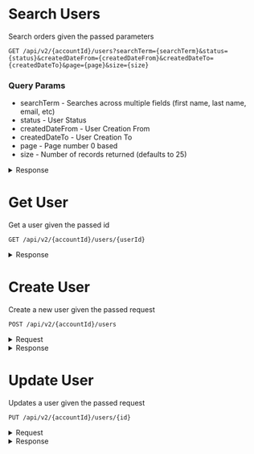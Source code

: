 
# Search Users

Search orders given the passed parameters
```
GET /api/v2/{accountId}/users?searchTerm={searchTerm}&status={status}&createdDateFrom={createdDateFrom}&createdDateTo={createdDateTo}&page={page}&size={size}
```

### Query Params
* searchTerm - Searches across multiple fields (first name, last name, email, etc)
* status - User Status
* createdDateFrom - User Creation From
* createdDateTo - User Creation To
* page - Page number 0 based
* size - Number of records returned (defaults to 25)
<details><summary>Response</summary>

```json
{
  "last": false,
  "totalElements": 13,
  "totalPages": 2,
  "size": 7,
  "number": 0,
  "sort": null,
  "first": true,
  "numberOfElements": 7,
  "content": [
    {
      "id": 3511,
	  "firstName": "John",
	  "lastName": "Doe",
	  "title": "Technician",
	  "email": "jonh.doe@gmail.com",
	  "mobileNumber": "+12025550185",
      "status": "Approved",
      "dealers": [
        {
          "id": 553,
          "name": "Baker Cadillac",
          "partner": 1,
          "distributor": 2,
          "status": "Active",
          "phone": "+12025550119",
          "supportNumber": "+12025550145",
          "timeZone": "America/New_York"
        },
        {
          "id": 549,
          "name": "AutoFair Subaru",
          "partner": 1,
          "distributor": 2,
          "status": "Active",
          "phone": "+12025550343",
          "supportNumber": "+12025550303",
          "timeZone": "America/New_York"
        }
      ],
      "roles": [
        "Service App",
        "Service Dashboard"
      ]
    }
  ]
}
```
</details>

# Get User

Get a user given the passed id
```
GET /api/v2/{accountId}/users/{userId}
```

<details><summary>Response</summary>

```json
{
  "id": 3511,
  "firstName": "John",
  "lastName": "Doe",
  "title": "Technician",
  "email": "jonh.doe@gmail.com",
  "mobileNumber": "+12025550185",
  "status": "Approved",
  "dealers": [
     {
       "id": 553,
       "name": "Baker Cadillac",
       "partner": 1,
       "distributor": 2,
       "status": "Active",
       "phone": "+12025550119",
       "supportNumber": "+12025550145",
       "timeZone": "America/New_York"
     },
     {
       "id": 549,
       "name": "AutoFair Subaru",
       "partner": 1,
       "distributor": 2,
       "status": "Active",
       "phone": "+12025550343",
       "supportNumber": "+12025550303",
       "timeZone": "America/New_York"
     }
   ],
   "roles": [
     "Service App",
     "Service Dashboard"
   ]
}
```
</details>


# Create User

Create a new user given the passed request
```
POST /api/v2/{accountId}/users
```
<details><summary>Request</summary>

```json
{
  "firstName": "John",
  "lastName": "Doe",
  "title": "Technician",
  "email": "jonh.doe@gmail.com",
  "mobileNumber": "+12025550185",
  "status": "Approved",
  "dealers": [
     553,
     549
   ],
   "roles": [
     "Service App",
     "Service Dashboard"
   ]
}
```
</details>

<details><summary>Response</summary>

```json
{
  "id": 3511,
  "firstName": "John",
  "lastName": "Doe",
  "title": "Technician",
  "email": "jonh.doe@gmail.com",
  "mobileNumber": "+12025550185",
  "status": "Approved",
  "dealers": [
     {
       "id": 553,
       "name": "Baker Cadillac",
       "partner": 1,
       "distributor": 2,
       "status": "Active",
       "phone": "+12025550119",
       "supportNumber": "+12025550145",
       "timeZone": "America/New_York"
     },
     {
       "id": 549,
       "name": "AutoFair Subaru",
       "partner": 1,
       "distributor": 2,
       "status": "Active",
       "phone": "+12025550343",
       "supportNumber": "+12025550303",
       "timeZone": "America/New_York"
     }
   ],
   "roles": [
     "Service App",
     "Service Dashboard"
   ]
}
```
</details>

# Update User

Updates a user given the passed request
```
PUT /api/v2/{accountId}/users/{id}
```
<details><summary>Request</summary>

```json
{
  "firstName": "John",
  "lastName": "Doe",
  "title": "Technician",
  "email": "jonh.doe@gmail.com",
  "mobileNumber": "+12025550185",
  "status": "Approved",
  "dealers": [
     553
   ],
   "roles": [
     "Service App"
   ]
}
```
</details>

<details><summary>Response</summary>

```json
{
  "id": 3511,
  "firstName": "John",
  "lastName": "Doe",
  "title": "Technician",
  "email": "jonh.doe@gmail.com",
  "mobileNumber": "+12025550185",
  "status": "Approved",
  "dealers": [
     {
       "id": 553,
       "name": "Baker Cadillac",
       "partner": 1,
       "distributor": 2,
       "status": "Active",
       "phone": "+12025550119",
       "supportNumber": "+12025550145",
       "timeZone": "America/New_York"
     }
   ],
   "roles": [
     "Service App"
   ]
}
```
</details>
